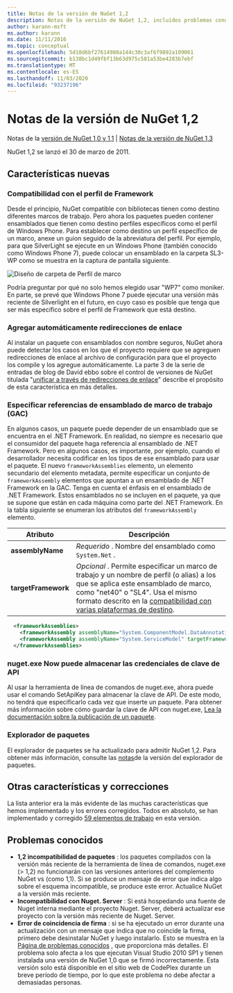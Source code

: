 ```yaml
---
title: Notas de la versión de NuGet 1,2
description: Notas de la versión de NuGet 1,2, incluidos problemas conocidos, correcciones de errores, características agregadas y DCR.
author: karann-msft
ms.author: karann
ms.date: 11/11/2016
ms.topic: conceptual
ms.openlocfilehash: 5d10d6bf27614980a144c30c3af6f9892a109061
ms.sourcegitcommit: b138bc1d49fbf13b63d975c581a53be4283b7ebf
ms.translationtype: MT
ms.contentlocale: es-ES
ms.lasthandoff: 11/03/2020
ms.locfileid: "93237196"
---
```

# <a name="nuget-12-release-notes"></a>Notas de la versión de NuGet 1,2

Notas de la [versión de NuGet 1,0 y 1,1](../release-notes/nuget-1.1.md)  |  [Notas de la versión de NuGet 1,3](../release-notes/nuget-1.3.md)

NuGet 1,2 se lanzó el 30 de marzo de 2011.

## <a name="new-features"></a>Características nuevas

### <a name="framework-profile-support"></a>Compatibilidad con el perfil de Framework

Desde el principio, NuGet compatible con bibliotecas tienen como destino diferentes marcos de trabajo. Pero ahora los paquetes pueden contener ensamblados que tienen como destino perfiles específicos como el perfil de Windows Phone. Para establecer como destino un perfil específico de un marco, anexe un guion seguido de la abreviatura del perfil. Por ejemplo, para que SilverLight se ejecute en un Windows Phone (también conocido como Windows Phone 7), puede colocar un ensamblado en la carpeta SL3-WP como se muestra en la captura de pantalla siguiente.

![Diseño de carpeta de Perfil de marco](./media/framework-profile-support.png)

Podría preguntar por qué no solo hemos elegido usar "WP7" como moniker. En parte, se prevé que Windows Phone 7 puede ejecutar una versión más reciente de Silverlight en el futuro, en cuyo caso es posible que tenga que ser más específico sobre el perfil de Framework que está destino.

### <a name="automatically-add-binding-redirects"></a>Agregar automáticamente redirecciones de enlace

Al instalar un paquete con ensamblados con nombre seguros, NuGet ahora puede detectar los casos en los que el proyecto requiere que se agreguen redirecciones de enlace al archivo de configuración para que el proyecto los compile y los agregue automáticamente. La parte 3 de la serie de entradas de blog de David ebbo sobre el control de versiones de NuGet titulada "[unificar a través de redirecciones de enlace](http://blog.davidebbo.com/2011/01/nuget-versioning-part-3-unification-via.html)" describe el propósito de esta característica en más detalles.

<a name="framework-assembly-refs"></a>

### <a name="specifying-framework-assembly-references-gac"></a>Especificar referencias de ensamblado de marco de trabajo (GAC)

En algunos casos, un paquete puede depender de un ensamblado que se encuentra en el .NET Framework. En realidad, no siempre es necesario que el consumidor del paquete haga referencia al ensamblado de .NET Framework. Pero en algunos casos, es importante, por ejemplo, cuando el desarrollador necesita codificar en los tipos de ese ensamblado para usar el paquete. El nuevo `frameworkAssemblies` elemento, un elemento secundario del elemento metadata, permite especificar un conjunto de `frameworkAssembly` elementos que apuntan a un ensamblado de .NET Framework en la GAC. Tenga en cuenta el énfasis en el ensamblado de .NET Framework.
Estos ensamblados no se incluyen en el paquete, ya que se supone que están en cada máquina como parte del .NET Framework. En la tabla siguiente se enumeran los atributos del `frameworkAssembly` elemento.


|Atributo |Descripción|
|----------------|-----------|
|**assemblyName**|*Requerido* . Nombre del ensamblado como `System.Net` .|
|**targetFramework**|*Opcional* . Permite especificar un marco de trabajo y un nombre de perfil (o alias) a los que se aplica este ensamblado de marco, como "net40" o "SL4". Usa el mismo formato descrito en la [compatibilidad con varias plataformas de destino](../create-packages/supporting-multiple-target-frameworks.md).|

```xml
  <frameworkAssemblies>
    <frameworkAssembly assemblyName="System.ComponentModel.DataAnnotations" targetFramework="net40" />
    <frameworkAssembly assemblyName="System.ServiceModel" targetFramework="net40" />
  </frameworkAssemblies>
```

### <a name="nugetexe-now-is-able-to-store-api-key-credentials"></a>nuget.exe Now puede almacenar las credenciales de clave de API

Al usar la herramienta de línea de comandos de nuget.exe, ahora puede usar el comando SetApiKey para almacenar la clave de API. De este modo, no tendrá que especificarlo cada vez que inserte un paquete. Para obtener más información sobre cómo guardar la clave de API con nuget.exe, [Lea la documentación sobre la publicación de un paquete](../nuget-org/publish-a-package.md).

### <a name="package-explorer"></a>Explorador de paquetes
El explorador de paquetes se ha actualizado para admitir NuGet 1,2. Para obtener más información, consulte las [notas](http://nuget.codeplex.com/wikipage?title=New%20features%20in%20NuGet%20Package%20Explorer%201.0)de la versión del explorador de paquetes.

## <a name="other-featuresfixes"></a>Otras características y correcciones

La lista anterior era la más evidente de las muchas características que hemos implementado y los errores corregidos. Todos en absoluto, se han implementado y corregido [59 elementos de trabajo](http://nuget.codeplex.com/workitem/list/advanced?keyword=&status=All&type=All&priority=All&release=NuGet%201.2&assignedTo=All&component=All&sortField=Votes&sortDirection=Descending&page=0) en esta versión.

## <a name="known-issues"></a>Problemas conocidos

* **1,2 incompatibilidad de paquetes** : los paquetes compilados con la versión más reciente de la herramienta de línea de comandos, nuget.exe (> 1,2) no funcionarán con las versiones anteriores del complemento NuGet vs (como 1,1). Si se produce un mensaje de error que indica algo sobre el esquema incompatible, se produce este error. Actualice NuGet a la versión más reciente.
* **Incompatibilidad con Nuget. Server** : Si está hospedando una fuente de Nuget interna mediante el proyecto Nuget. Server, deberá actualizar ese proyecto con la versión más reciente de Nuget. Server.
* **Error de coincidencia de firma** : si se ha ejecutado un error durante una actualización con un mensaje que indica que no coincide la firma, primero debe desinstalar NuGet y luego instalarlo. Esto se muestra en la [Página de problemas conocidos](../release-notes/known-issues.md) , que proporciona más detalles. El problema solo afecta a los que ejecutan Visual Studio 2010 SP1 y tienen instalada una versión de NuGet 1,0 que se firmó incorrectamente. Esta versión solo está disponible en el sitio web de CodePlex durante un breve período de tiempo, por lo que este problema no debe afectar a demasiadas personas.